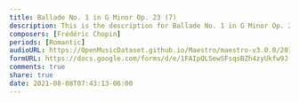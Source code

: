 ```yaml
---
title: Ballade No. 1 in G Minor Op. 23 (7)
description: This is the description for Ballade No. 1 in G Minor Op. 23 by Frédéric Chopin
composers: [Frédéric Chopin]
periods: [Romantic]
audioURL: https://OpenMusicDataset.github.io/Maestro/maestro-v3.0.0/2011/MIDI-Unprocessed_04_R2_2011_MID--AUDIO_R2-D2_03_Track03_wav.midi
formURL: https://docs.google.com/forms/d/e/1FAIpQLSewSFsqsBZh4zyUkfw9J-z4Bu5o9m5VhnkhwIBjAaBQolsa1g/viewform
comments: true
share: true
date: 2021-08-08T07:43:13-06:00
---
```

